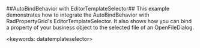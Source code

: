 ##AutoBindBehavior with EditorTemplateSelector##
This example demonstrates how to integrate the AutoBindBehavior with RadPropertyGrid's EditorTemplateSelector. It also shows how you can bind a property of your business object to the selected file of an OpenFileDialog.

<keywords: datatemplateselector>